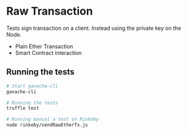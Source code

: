 # Raw Transaction 
Tests sign transaction on a client. Instead using the private key on the Node.

- Plain Ether Transaction
- Smart Contract interaction

## Running the tests

```bash
# Start ganache-cli
ganache-cli

# Running the tests
truffle test

# Running manual a test on Rinkeby
node rinkeby/sendRawEtherTx.js
```
